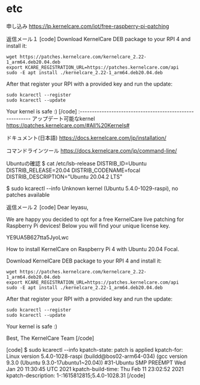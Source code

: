 # etc

申し込み
https://lp.kernelcare.com/iot/free-raspberry-pi-patching

返信メール１
[code]
Download KernelCare DEB package to your RPI 4 and install it:

    wget https://patches.kernelcare.com/kernelcare_2.22-1_arm64.deb20.04.deb
    export KCARE_REGISTRATION_URL=https://patches.kernelcare.com/api
    sudo -E apt install ./kernelcare_2.22-1_arm64.deb20.04.deb

After that register your RPI with a provided key and run the update:

    sudo kcarectl --register 
    sudo kcarectl --update

Your kernel is safe :)
[/code]
:---------------------------------------------------------
アップデート可能なkernel
https://patches.kernelcare.com/#All%20Kernels#

ドキュメント(日本語)
https://docs.kernelcare.com/jp/installation/

コマンドラインツール
https://docs.kernelcare.com/jp/command-line/

Ubuntuの確認
$ cat /etc/lsb-release 
DISTRIB_ID=Ubuntu
DISTRIB_RELEASE=20.04
DISTRIB_CODENAME=focal
DISTRIB_DESCRIPTION="Ubuntu 20.04.2 LTS"

$ sudo kcarectl --info
Unknown kernel (Ubuntu 5.4.0-1029-raspi), no patches available

返信メール２
[code]
Dear Ieyasu,

We are happy you decided to opt for a free KernelCare live patching for Raspberry Pi devices!
Below you will find your unique license key.

YE9UA5B627tta5JyoLwc

How to install KernelCare on Raspberry Pi 4 with Ubuntu 20.04 Focal.

Download KernelCare DEB package to your RPI 4 and install it:

    wget https://patches.kernelcare.com/kernelcare_2.22-1_arm64.deb20.04.deb
    export KCARE_REGISTRATION_URL=https://patches.kernelcare.com/api
    sudo -E apt install ./kernelcare_2.22-1_arm64.deb20.04.deb

After that register your RPI with a provided key and run the update:

    sudo kcarectl --register 
    sudo kcarectl --update

Your kernel is safe :)

Best,
The KernelCare Team
[/code]

[code]
$ sudo kcarectl --info
kpatch-state: patch is applied
kpatch-for: Linux version 5.4.0-1028-raspi (buildd@bos02-arm64-034) (gcc version 9.3.0 (Ubuntu 9.3.0-17ubuntu1~20.04)) #31-Ubuntu SMP PREEMPT Wed Jan 20 11:30:45 UTC 2021
kpatch-build-time: Thu Feb 11 23:02:52 2021
kpatch-description: 1-:1615812815;5.4.0-1028.31
[/code]
